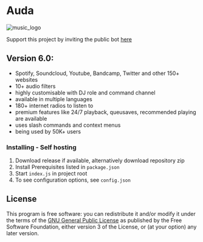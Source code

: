 # Auda

![music_logo](https://user-images.githubusercontent.com/68675629/130319127-8d4a6e3f-d33b-4ede-a1b2-e1383e4118c1.jpg)

Support this project by inviting the public bot [here](https://discord.ly/auda)

## Version 6.0:

- Spotify, Soundcloud, Youtube, Bandcamp, Twitter and other 150+ websites 
- 10+ audio filters
- highly customisable with DJ role and command channel
- available in multiple languages 
- 180+ internet radios to listen to 
- premium features like 24/7 playback, queusaves, recommended playing are available
- uses slash commands and context menus 
- being used by 50K+ users 

### Installing - Self hosting

1. Download release if available, alternatively download repository zip
2. Install Prerequisites listed in `package.json`
3. Start ```index.js``` in project root
4. To see configuration options, see `config.json`

## License

This program is free software: you can redistribute it and/or modify
it under the terms of the [GNU General Public License](LICENSE.txt) as published by
the Free Software Foundation, either version 3 of the License, or
(at your option) any later version.
